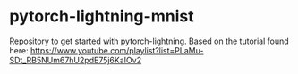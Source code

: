# pytorch-lightning-mnist
Repository to get started with pytorch-lightning. Based on the tutorial found here: https://www.youtube.com/playlist?list=PLaMu-SDt_RB5NUm67hU2pdE75j6KaIOv2
